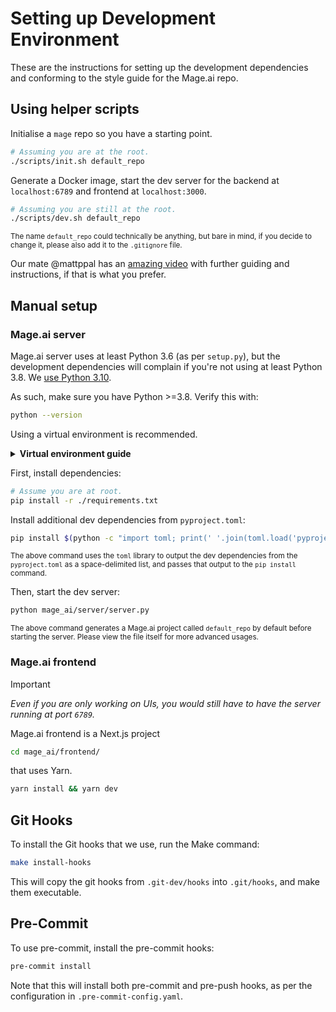# Setting up Development Environment

These are the instructions for setting up the development dependencies and conforming to the style guide for the Mage.ai repo.

## Using helper scripts
Initialise a `mage` repo so you have a starting point.
```bash
# Assuming you are at the root.
./scripts/init.sh default_repo
```

Generate a Docker image, start the dev server for the backend at `localhost:6789` and frontend at `localhost:3000`.
```bash
# Assuming you are still at the root.
./scripts/dev.sh default_repo
```

<sup>The name `default_repo` could technically be anything, but bare in mind, if you decide to change it, please also add it to the `.gitignore` file.</sup>

Our mate @mattppal has an [amazing video](https://youtu.be/mxKh2062sTc?si=5GW_mKF5jOpGEO3I) with further guiding and instructions, if that is what you prefer.

## Manual setup
### Mage.ai server
Mage.ai server uses at least Python 3.6 (as per `setup.py`), but the development dependencies will complain if you're not using at least Python 3.8. We [use Python 3.10](./Dockerfile).

As such, make sure you have Python >=3.8. Verify this with:
```bash
python --version
```

Using a virtual environment is recommended.
<details>
  <summary><b>Virtual environment guide</b></summary>
#### Anaconda + Poetry
Create an Anaconda virtual environment with the correct version of python:
```bash
conda create -n python3.10 python==3.10
```

Activate that virtual environment (to get the right version of Python on your PATH):
```bash
conda activate python3.10
```

Verify that the correct Python version is being used:
```bash
python --version
# or
where python
# or
which python
# or
whereis python
```

Then create a Poetry virtual environment using the same version of Python:
```bash
poetry env use $(which python)
```

Install the dev dependencies:
```bash
make dev_env
```

#### Virtualenv
First, create a virtualenv environment in the root of the repo:
```bash
python -m venv .venv
```

Then activate it:
```bash
source .venv/bin/activate
```
</details>

First, install dependencies:
```bash
# Assume you are at root.
pip install -r ./requirements.txt
```

Install additional dev dependencies from `pyproject.toml`:
```bash
pip install $(python -c "import toml; print(' '.join(toml.load('pyproject.toml')['tool']['poetry']['group']['dev']['dependencies'].keys()))" | tr '\n' ' ')
```
<sup>The above command uses the `toml` library to output the dev dependencies from the `pyproject.toml` as a space-delimited list, and passes that output to the `pip install` command.</sup>

Then, start the dev server:
```bash
python mage_ai/server/server.py
```
<sup>The above command generates a Mage.ai project called `default_repo` by default before starting the server. Please view the file itself for more advanced usages.</sup>

### Mage.ai frontend
> [!IMPORTANT]
> _Even if you are only working on UIs, you would still have to have the server running at port `6789`._

Mage.ai frontend is a Next.js project
```bash
cd mage_ai/frontend/
```

that uses Yarn.
```bash
yarn install && yarn dev
```

## Git Hooks

To install the Git hooks that we use, run the Make command:
```bash
make install-hooks
```

This will copy the git hooks from `.git-dev/hooks` into `.git/hooks`, and make them executable.

## Pre-Commit

To use pre-commit, install the pre-commit hooks:
```bash
pre-commit install
```

Note that this will install both pre-commit and pre-push hooks, as per the configuration in `.pre-commit-config.yaml`.
